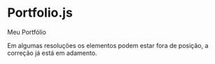 # Portfolio.js
Meu Portfólio


Em algumas resoluções os elementos podem estar fora de posição, a correção já está em adamento.
